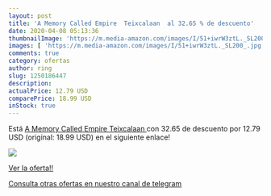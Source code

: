 ```yaml
---
layout: post
title: 'A Memory Called Empire  Teixcalaan  al 32.65 % de descuento'
date: 2020-04-08 05:13:36
thumbnailImage: 'https://m.media-amazon.com/images/I/51+iwrW3ztL._SL200_.jpg'
images: [ 'https://m.media-amazon.com/images/I/51+iwrW3ztL._SL200_.jpg' ]
comments: true
category: ofertas
author: ring
slug: 1250186447
description:
actualPrice: 12.79 USD
comparePrice: 18.99 USD
inStock: true
---
```


Está [A Memory Called Empire  Teixcalaan ](https://www.amazon.com/dp/1250186447/?tag=redken08-20) con 32.65 de descuento por 12.79 USD (original: 18.99 USD) en el siguiente enlace!

[![](https://m.media-amazon.com/images/I/51+iwrW3ztL._SL200_.jpg)](https://www.amazon.com/dp/1250186447/?tag=redken08-20)

[Ver la oferta!!](https://www.amazon.com/dp/1250186447/?tag=redken08-20)

[Consulta otras ofertas en nuestro canal de telegram](https://t.me/s/ofertas25)
